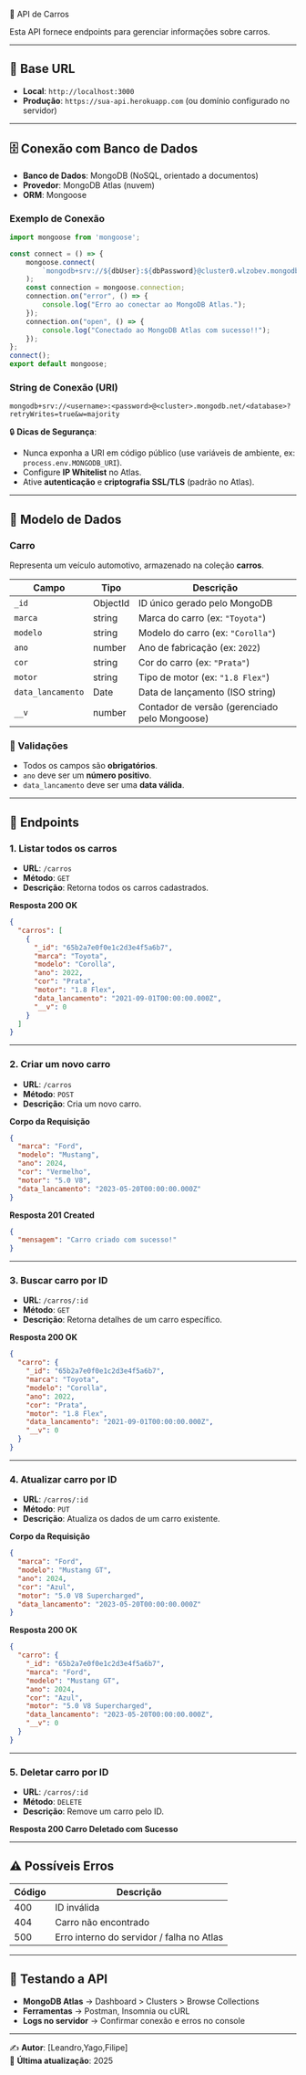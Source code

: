 🚗 API de Carros

Esta API fornece endpoints para gerenciar informações sobre carros.

---

## 📌 Base URL

- **Local**: `http://localhost:3000`
- **Produção**: `https://sua-api.herokuapp.com` (ou domínio configurado no servidor)

---

## 🗄️ Conexão com Banco de Dados

- **Banco de Dados**: MongoDB (NoSQL, orientado a documentos)  
- **Provedor**: MongoDB Atlas (nuvem)  
- **ORM**: Mongoose  

### Exemplo de Conexão

```javascript
import mongoose from 'mongoose';

const connect = () => {
    mongoose.connect(
        `mongodb+srv://${dbUser}:${dbPassword}@cluster0.wlzobev.mongodb.net/apicarros?retryWrites=true&w=majority&appName=Cluster0`
    );
    const connection = mongoose.connection;
    connection.on("error", () => {
        console.log("Erro ao conectar ao MongoDB Atlas.");
    });
    connection.on("open", () => {
        console.log("Conectado ao MongoDB Atlas com sucesso!!");
    });
};
connect();
export default mongoose;
```

### String de Conexão (URI)

```
mongodb+srv://<username>:<password>@<cluster>.mongodb.net/<database>?retryWrites=true&w=majority
```

🔒 **Dicas de Segurança**:
- Nunca exponha a URI em código público (use variáveis de ambiente, ex: `process.env.MONGODB_URI`).
- Configure **IP Whitelist** no Atlas.
- Ative **autenticação** e **criptografia SSL/TLS** (padrão no Atlas).

---

## 📑 Modelo de Dados

### Carro

Representa um veículo automotivo, armazenado na coleção **carros**.

| Campo           | Tipo     | Descrição                                      |
|-----------------|----------|------------------------------------------------|
| `_id`           | ObjectId | ID único gerado pelo MongoDB                   |
| `marca`         | string   | Marca do carro (ex: `"Toyota"`)                |
| `modelo`        | string   | Modelo do carro (ex: `"Corolla"`)              |
| `ano`           | number   | Ano de fabricação (ex: `2022`)                 |
| `cor`           | string   | Cor do carro (ex: `"Prata"`)                   |
| `motor`         | string   | Tipo de motor (ex: `"1.8 Flex"`)               |
| `data_lancamento` | Date   | Data de lançamento (ISO string)                |
| `__v`           | number   | Contador de versão (gerenciado pelo Mongoose)  |

### 🔎 Validações
- Todos os campos são **obrigatórios**.
- `ano` deve ser um **número positivo**.
- `data_lancamento` deve ser uma **data válida**.

---

## 🔗 Endpoints

### 1. Listar todos os carros
- **URL**: `/carros`  
- **Método**: `GET`  
- **Descrição**: Retorna todos os carros cadastrados.

**Resposta 200 OK**
```json
{
  "carros": [
    {
      "_id": "65b2a7e0f0e1c2d3e4f5a6b7",
      "marca": "Toyota",
      "modelo": "Corolla",
      "ano": 2022,
      "cor": "Prata",
      "motor": "1.8 Flex",
      "data_lancamento": "2021-09-01T00:00:00.000Z",
      "__v": 0
    }
  ]
}
```

---

### 2. Criar um novo carro
- **URL**: `/carros`  
- **Método**: `POST`  
- **Descrição**: Cria um novo carro.

**Corpo da Requisição**
```json
{
  "marca": "Ford",
  "modelo": "Mustang",
  "ano": 2024,
  "cor": "Vermelho",
  "motor": "5.0 V8",
  "data_lancamento": "2023-05-20T00:00:00.000Z"
}
```

**Resposta 201 Created**
```json
{
  "mensagem": "Carro criado com sucesso!"
}
```

---

### 3. Buscar carro por ID
- **URL**: `/carros/:id`  
- **Método**: `GET`  
- **Descrição**: Retorna detalhes de um carro específico.

**Resposta 200 OK**
```json
{
  "carro": {
    "_id": "65b2a7e0f0e1c2d3e4f5a6b7",
    "marca": "Toyota",
    "modelo": "Corolla",
    "ano": 2022,
    "cor": "Prata",
    "motor": "1.8 Flex",
    "data_lancamento": "2021-09-01T00:00:00.000Z",
    "__v": 0
  }
}
```

---

### 4. Atualizar carro por ID
- **URL**: `/carros/:id`  
- **Método**: `PUT`  
- **Descrição**: Atualiza os dados de um carro existente.

**Corpo da Requisição**
```json
{
  "marca": "Ford",
  "modelo": "Mustang GT",
  "ano": 2024,
  "cor": "Azul",
  "motor": "5.0 V8 Supercharged",
  "data_lancamento": "2023-05-20T00:00:00.000Z"
}
```

**Resposta 200 OK**
```json
{
  "carro": {
    "_id": "65b2a7e0f0e1c2d3e4f5a6b7",
    "marca": "Ford",
    "modelo": "Mustang GT",
    "ano": 2024,
    "cor": "Azul",
    "motor": "5.0 V8 Supercharged",
    "data_lancamento": "2023-05-20T00:00:00.000Z",
    "__v": 0
  }
}
```

---

### 5. Deletar carro por ID
- **URL**: `/carros/:id`  
- **Método**: `DELETE`  
- **Descrição**: Remove um carro pelo ID.

**Resposta 200 Carro Deletado com Sucesso**

---

## ⚠️ Possíveis Erros

| Código | Descrição                                |
|--------|------------------------------------------|
| 400    | ID inválida                              |
| 404    | Carro não encontrado                     |
| 500    | Erro interno do servidor / falha no Atlas |

---

## 🧪 Testando a API

- **MongoDB Atlas** → Dashboard > Clusters > Browse Collections  
- **Ferramentas** → Postman, Insomnia ou cURL  
- **Logs no servidor** → Confirmar conexão e erros no console  

---

✍️ **Autor**: [Leandro,Yago,Filipe]  
📅 **Última atualização**: 2025
